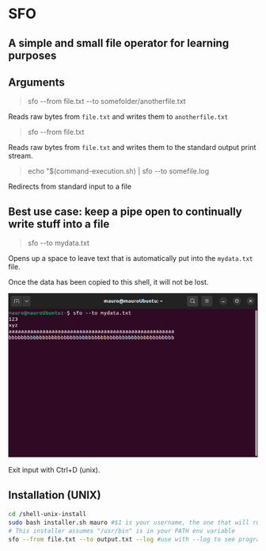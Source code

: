 # SFO
## A simple and small file operator for learning purposes

## Arguments

> sfo --from file.txt --to somefolder/anotherfile.txt

Reads raw bytes from `file.txt` and writes them to `anotherfile.txt`

> sfo --from file.txt

Reads raw bytes from `file.txt` and writes them to the standard output print stream.

> echo "$(command-execution.sh) | sfo --to somefile.log

Redirects from standard input to a file

## Best use case: keep a pipe open to continually write stuff into a file

> sfo --to mydata.txt

Opens up a space to leave text that is automatically put into the `mydata.txt` file.

Once the data has been copied to this shell, it will not be lost.

![shell_1.png](img/shell_1.png)

Exit input with Ctrl+D (unix).



## Installation (UNIX)

```sh
cd /shell-unix-install
sudo bash installer.sh mauro #$1 is your username, the one that will run the application
# This installer assumes "/usr/bin" is in your PATH env variable
sfo --from file.txt --to output.txt --log #use with --log to see program log output
```
